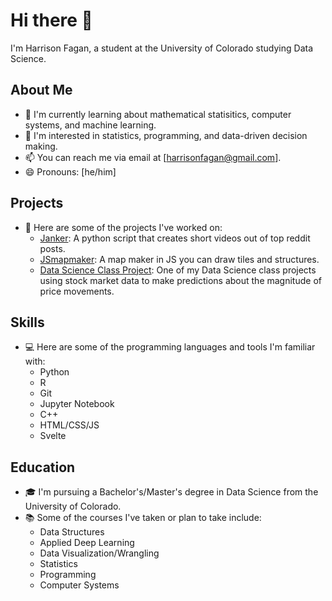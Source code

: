 # Hi there 👋

I'm Harrison Fagan, a student at the University of Colorado studying Data Science. 

## About Me

- 🔭 I'm currently learning about mathematical statisitics, computer systems, and machine learning.
- 🌱 I'm interested in statistics, programming, and data-driven decision making.
- 📫 You can reach me via email at [harrisonfagan@gmail.com].
- 😄 Pronouns: [he/him]

## Projects

- 🚀 Here are some of the projects I've worked on:
  - [Janker](https://github.com/harryf3/janker): A python script that creates short videos out of top reddit posts.
  - [JSmapmaker](https://github.com/harryf3/JSmapmaker): A map maker in JS you can draw tiles and structures.
  - [Data Science Class Project](https://github.com/harryf3/option-vol-spy-analysis): One of my Data Science class projects using stock market data to make predictions about the magnitude of price movements.

## Skills

- 💻 Here are some of the programming languages and tools I'm familiar with:
  - Python
  - R
  - Git
  - Jupyter Notebook
  - C++
  - HTML/CSS/JS
  - Svelte
  
## Education

- 🎓 I'm pursuing a Bachelor's/Master's degree in Data Science from the University of Colorado.
- 📚 Some of the courses I've taken or plan to take include:
  - Data Structures
  - Applied Deep Learning
  - Data Visualization/Wrangling
  - Statistics
  - Programming
  - Computer Systems
